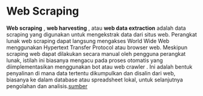 # Web Scraping

**Web scraping** , **web harvesting** , atau **web data extraction** adalah data scraping yang digunakan untuk mengekstrak data dari situs web. Perangkat lunak web scraping dapat langsung mengakses World Wide Web menggunakan Hypertext Transfer Protocol atau browser web. Meskipun scraping web dapat dilakukan secara manual oleh pengguna perangkat lunak, istilah ini biasanya mengacu pada proses otomatis yang diimplementasikan menggunakan bot atau web crawler . Ini adalah bentuk penyalinan di mana data tertentu dikumpulkan dan disalin dari web, biasanya ke dalam database atau spreadsheet lokal, untuk selanjutnya pengolahan dan analisis.[sumber](https://en.wikipedia.org/wiki/Web_scraping)

